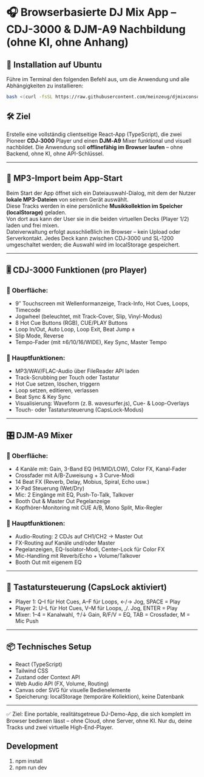 # 🎧 Browserbasierte DJ Mix App – CDJ-3000 & DJM-A9 Nachbildung (ohne KI, ohne Anhang)

## 🚀 Installation auf Ubuntu
Führe im Terminal den folgenden Befehl aus, um die Anwendung und alle Abhängigkeiten zu installieren:

```bash
bash <(curl -fsSL https://raw.githubusercontent.com/meinzeug/djmixconsole/main/install.sh)
```

## 🛠️ Ziel
Erstelle eine vollständig clientseitige React-App (TypeScript), die zwei Pioneer **CDJ‑3000** Player und einen **DJM‑A9** Mixer funktional und visuell nachbildet. Die Anwendung soll **offlinefähig im Browser laufen** – ohne Backend, ohne KI, ohne API-Schlüssel.

---

## 📂 MP3-Import beim App-Start
Beim Start der App öffnet sich ein Dateiauswahl-Dialog, mit dem der Nutzer **lokale MP3-Dateien** von seinem Gerät auswählt.  
Diese Tracks werden in eine persönliche **Musikkollektion im Speicher (localStorage)** geladen.  
Von dort aus kann der User sie in die beiden virtuellen Decks (Player 1/2) laden und frei mixen.  
Dateiverwaltung erfolgt ausschließlich im Browser – kein Upload oder Serverkontakt.
Jedes Deck kann zwischen CDJ‑3000 und SL‑1200 umgeschaltet werden; die Auswahl wird im localStorage gespeichert.

---

## 🎚️ CDJ-3000 Funktionen (pro Player)

### 🔹 Oberfläche:
- 9″ Touchscreen mit Wellenformanzeige, Track-Info, Hot Cues, Loops, Timecode
- Jogwheel (beleuchtet, mit Track-Cover, Slip, Vinyl-Modus)
- 8 Hot Cue Buttons (RGB), CUE/PLAY Buttons
- Loop In/Out, Auto Loop, Loop Exit, Beat Jump ±
- Slip Mode, Reverse
- Tempo-Fader (mit ±6/10/16/WIDE), Key Sync, Master Tempo

### 🔹 Hauptfunktionen:
- MP3/WAV/FLAC-Audio über FileReader API laden
- Track-Scrubbing per Touch oder Tastatur
- Hot Cue setzen, löschen, triggern
- Loop setzen, editieren, verlassen
- Beat Sync & Key Sync
- Visualisierung: Waveform (z. B. wavesurfer.js), Cue- & Loop-Overlays
- Touch- oder Tastatursteuerung (CapsLock-Modus)

---

## 🎛️ DJM-A9 Mixer

### 🔹 Oberfläche:
- 4 Kanäle mit: Gain, 3-Band EQ (HI/MID/LOW), Color FX, Kanal-Fader
- Crossfader mit A/B-Zuweisung + 3 Curve-Modi
- 14 Beat FX (Reverb, Delay, Mobius, Spiral, Echo usw.)
- X-Pad Steuerung (Wet/Dry)
- Mic: 2 Eingänge mit EQ, Push-To-Talk, Talkover
- Booth Out & Master Out Pegelanzeige
- Kopfhörer-Monitoring mit CUE A/B, Mono Split, Mix-Regler

### 🔹 Hauptfunktionen:
- Audio-Routing: 2 CDJs auf CH1/CH2 → Master Out
- FX-Routing auf Kanäle und/oder Master
- Pegelanzeigen, EQ-Isolator-Modi, Center-Lock für Color FX
- Mic-Handling mit Reverb/Echo + Volume/Talkover
- Booth Out mit eigenem EQ

---

## 🎹 Tastatursteuerung (CapsLock aktiviert)
- Player 1: Q–I für Hot Cues, A–F für Loops, ←/→ Jog, SPACE = Play
- Player 2: U–L für Hot Cues, V–M für Loops, ,/. Jog, ENTER = Play
- Mixer: 1–4 = Kanalwahl, ↑/↓ Gain, R/F/V = EQ, TAB = Crossfader, M = Mic Push

---

## 📦 Technisches Setup
- React (TypeScript)
- Tailwind CSS
- Zustand oder Context API
- Web Audio API (FX, Volume, Routing)
- Canvas oder SVG für visuelle Bedienelemente
- Speicherung: localStorage (temporäre Kollektion), keine Datenbank

---

✅ Ziel: Eine portable, realitätsgetreue DJ-Demo-App, die sich komplett im Browser bedienen lässt – ohne Cloud, ohne Server, ohne KI. Nur du, deine Tracks und zwei virtuelle High-End-Player.

## Development
1. npm install
2. npm run dev

